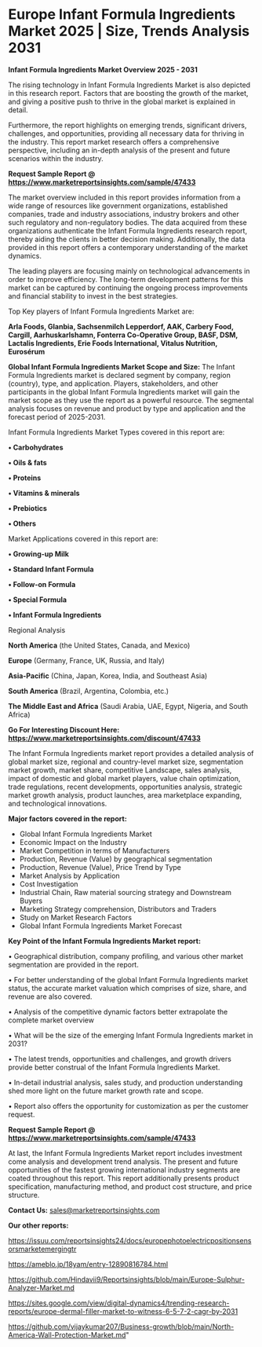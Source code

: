 # Europe Infant Formula Ingredients Market 2025 | Size, Trends Analysis 2031

<Strong> Infant Formula Ingredients Market Overview 2025 - 2031</strong>

The rising technology in Infant Formula Ingredients Market is also depicted in this research report. Factors that are boosting the growth of the market, and giving a positive push to thrive in the global market is explained in detail.

Furthermore, the report highlights on emerging trends, significant drivers, challenges, and opportunities, providing all necessary data for thriving in the industry. This report market research offers a comprehensive perspective, including an in-depth analysis of the present and future scenarios within the industry.

<strong>Request Sample Report @ <a href=https://www.marketreportsinsights.com/sample/47433>https://www.marketreportsinsights.com/sample/47433</a></strong>

The market overview included in this report provides information from a wide range of resources like government organizations, established companies, trade and industry associations, industry brokers and other such regulatory and non-regulatory bodies. The data acquired from these organizations authenticate the Infant Formula Ingredients research report, thereby aiding the clients in better decision making. Additionally, the data provided in this report offers a contemporary understanding of the market dynamics.

The leading players are focusing mainly on technological advancements in order to improve efficiency. The long-term development patterns for this market can be captured by continuing the ongoing process improvements and financial stability to invest in the best strategies.

Top Key players of Infant Formula Ingredients Market are:

<strong>Arla Foods, Glanbia, Sachsenmilch Lepperdorf, AAK, Carbery Food, Cargill, Aarhuskarlshamn, Fonterra Co-Operative Group, BASF, DSM, Lactalis Ingredients, Erie Foods International, Vitalus Nutrition, Eurosérum</strong>

<strong><b>Global Infant Formula Ingredients Market Scope and Size:</b></strong>
The Infant Formula Ingredients market is declared segment by company, region (country), type, and application. Players, stakeholders, and other participants in the global Infant Formula Ingredients market will gain the market scope as they use the report as a powerful resource. The segmental analysis focuses on revenue and product by type and application and the forecast period of 2025-2031.

Infant Formula Ingredients Market Types covered in this report are:

<strong>•  Carbohydrates

•  Oils & fats

•  Proteins

•  Vitamins & minerals

•  Prebiotics

•  Others</strong>

Market Applications covered in this report are:

<strong>•  Growing-up Milk

•  Standard Infant Formula

•  Follow-on Formula

•  Special Formula

•  Infant Formula Ingredients</strong> 

Regional Analysis

<strong>North America</strong> (the United States, Canada, and Mexico)

<strong>Europe</strong> (Germany, France, UK, Russia, and Italy)

<strong>Asia-Pacific</strong> (China, Japan, Korea, India, and Southeast Asia)

<strong>South America</strong> (Brazil, Argentina, Colombia, etc.)

<strong>The Middle East and Africa</strong> (Saudi Arabia, UAE, Egypt, Nigeria, and South Africa)

<strong>Go For Interesting Discount Here: <a href=https://www.marketreportsinsights.com/discount/47433>https://www.marketreportsinsights.com/discount/47433</a></strong>

The Infant Formula Ingredients market report provides a detailed analysis of global market size, regional and country-level market size, segmentation market growth, market share, competitive Landscape, sales analysis, impact of domestic and global market players, value chain optimization, trade regulations, recent developments, opportunities analysis, strategic market growth analysis, product launches, area marketplace expanding, and technological innovations.

<strong><b>Major factors covered in the report:</b></strong>
<ul>
  <li>Global Infant Formula Ingredients Market </li>
  <li>Economic Impact on the Industry</li>
  <li>Market Competition in terms of Manufacturers</li>
  <li>Production, Revenue (Value) by geographical segmentation</li>
  <li>Production, Revenue (Value), Price Trend by Type</li>
  <li>Market Analysis by Application</li>
  <li>Cost Investigation</li>
  <li>Industrial Chain, Raw material sourcing strategy and Downstream Buyers</li>
  <li>Marketing Strategy comprehension, Distributors and Traders</li>
  <li>Study on Market Research Factors</li>
  <li>Global Infant Formula Ingredients Market Forecast</li>
</ul>

<strong><b>Key Point of the Infant Formula Ingredients Market report:</b></strong>

• Geographical distribution, company profiling, and various other market segmentation are provided in the report.

• For better understanding of the global Infant Formula Ingredients market status, the accurate market valuation which comprises of size, share, and revenue are also covered.

• Analysis of the competitive dynamic factors better extrapolate the complete market overview

• What will be the size of the emerging Infant Formula Ingredients market in 2031?

• The latest trends, opportunities and challenges, and growth drivers provide better construal of the Infant Formula Ingredients Market.

• In-detail industrial analysis, sales study, and production understanding shed more light on the future market growth rate and scope.

• Report also offers the opportunity for customization as per the customer request.

<strong>Request Sample Report @ <a href=https://www.marketreportsinsights.com/sample/47433>https://www.marketreportsinsights.com/sample/47433</a></strong>

At last, the Infant Formula Ingredients Market report includes investment come analysis and development trend analysis. The present and future opportunities of the fastest growing international industry segments are coated throughout this report. This report additionally presents product specification, manufacturing method, and product cost structure, and price structure.

<strong>Contact Us:</strong>
sales@marketreportsinsights.com

<strong>Our other reports:</strong>

<a href=https://issuu.com/reportsinsights24/docs/europephotoelectricpositionsensorsmarketemergingtr>https://issuu.com/reportsinsights24/docs/europephotoelectricpositionsensorsmarketemergingtr</a>

<a href=https://ameblo.jp/18yam/entry-12890816784.html>https://ameblo.jp/18yam/entry-12890816784.html</a>

<a href=https://github.com/Hindavii9/Reportsinsights/blob/main/Europe-Sulphur-Analyzer-Market.md>https://github.com/Hindavii9/Reportsinsights/blob/main/Europe-Sulphur-Analyzer-Market.md</a>

<a href=https://sites.google.com/view/digital-dynamics4/trending-research-reports/europe-dermal-filler-market-to-witness-6-5-7-2-cagr-by-2031>https://sites.google.com/view/digital-dynamics4/trending-research-reports/europe-dermal-filler-market-to-witness-6-5-7-2-cagr-by-2031</a>

<a href=https://github.com/vijaykumar207/Business-growth/blob/main/North-America-Wall-Protection-Market.md>https://github.com/vijaykumar207/Business-growth/blob/main/North-America-Wall-Protection-Market.md</a>"

